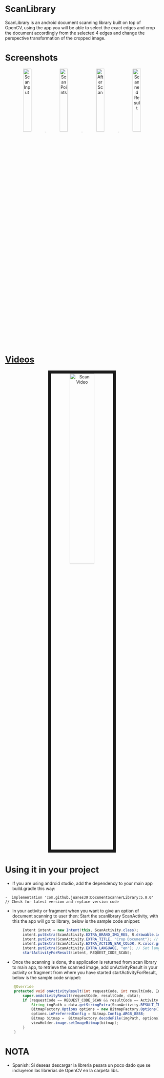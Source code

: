 # ScanLibrary
ScanLibrary is an android document scanning library built on top of OpenCV, using the app you will be able to select the exact edges and crop the document accordingly from the selected 4 edges and change the perspective transformation of the cropped image.

# Screenshots

<div align="center">

<a href="https://raw.githubusercontent.com/jhansireddy/AndroidScannerDemo/master/ScanDemoExample/screenshots/scanInput.png" />
<img width="23%" src="https://raw.githubusercontent.com/jhansireddy/AndroidScannerDemo/master/ScanDemoExample/screenshots/scanInput.png" alt="Scan Input" title="Scan Input"></img>

<a href="https://raw.githubusercontent.com/jhansireddy/AndroidScannerDemo/master/ScanDemoExample/screenshots/scanPoints.png" />
<img width="23%" src="https://raw.githubusercontent.com/jhansireddy/AndroidScannerDemo/master/ScanDemoExample/screenshots/scanPoints.png" alt="Scan Points" title="Scan Points"></img>

<a href="https://raw.githubusercontent.com/jhansireddy/AndroidScannerDemo/master/ScanDemoExample/screenshots/blackWhiteScannedResult.png" />
<img width="23%" src="https://raw.githubusercontent.com/jhansireddy/AndroidScannerDemo/master/ScanDemoExample/screenshots/blackWhiteScannedResult.png" alt="After Scan" title="After Scan"></img>

<a href="https://raw.githubusercontent.com/jhansireddy/AndroidScannerDemo/master/ScanDemoExample/screenshots/returned_scan_result.png" />
<img width="23%" src="https://raw.githubusercontent.com/jhansireddy/AndroidScannerDemo/master/ScanDemoExample/screenshots/returned_scan_result.png" alt="Scanned Result" title="Scanned Result"></img>

</div>

# Videos

<div align="center" >
<a href="http://www.youtube.com/watch?feature=player_embedded&v=Kl7rRZ79m6k" target="_blank"><img src="https://raw.githubusercontent.com/jhansireddy/AndroidScannerDemo/master/ScanDemoExample/screenshots/scanPoints.png" 
alt="Scan Video" width="40%" border="10" /></a>
</div>

# Using it in your project
- If you are using android studio, add the dependency to your main app build.gradle this way: 

```	    
-  implementation 'com.github.juanes30:DocumentScannerLibrary:5.0.0'  // Check for latest version and replace version code
```
- In your activity or fragment when you want to give an option of document scanning to user then:
Start the scanlibrary ScanActivity, with this the app will go to library, below is the sample code snippet:
```java
        Intent intent = new Intent(this, ScanActivity.class);
        intent.putExtra(ScanActivity.EXTRA_BRAND_IMG_RES, R.drawable.ic_crop_white_24dp); // Set image for title icon - optional
        intent.putExtra(ScanActivity.EXTRA_TITLE, "Crop Document"); // Set title in action Bar - optional
        intent.putExtra(ScanActivity.EXTRA_ACTION_BAR_COLOR, R.color.green); // Set title color - optional
        intent.putExtra(ScanActivity.EXTRA_LANGUAGE, "en"); // Set language - optional
        startActivityForResult(intent, REQUEST_CODE_SCAN);
```

- Once the scanning is done, the application is returned from scan library to main app, to retrieve the scanned image, add onActivityResult in your activity or fragment from where you have started startActivityForResult, below is the sample code snippet:
```java
    @Override
    protected void onActivityResult(int requestCode, int resultCode, Intent data) {
        super.onActivityResult(requestCode, resultCode, data);
        if (requestCode == REQUEST_CODE_SCAN && resultCode == Activity.RESULT_OK) {
            String imgPath = data.getStringExtra(ScanActivity.RESULT_IMAGE_PATH);
            BitmapFactory.Options options = new BitmapFactory.Options();
            options.inPreferredConfig = Bitmap.Config.ARGB_8888;
            Bitmap bitmap =  BitmapFactory.decodeFile(imgPath, options);
            viewHolder.image.setImageBitmap(bitmap);
        }
    }
```
# NOTA
- Spanish: Si deseas descargar la libreria pesara un poco dado que se incluyeron las librerias de OpenCV en la carpeta libs.
